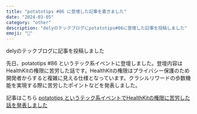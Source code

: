 ```yaml
---
title: "potatotips #86 に登壇した記事を書きました"
date: "2024-03-05"
category: "other"
description: "delyのテックブログにpotatotips#86に登壇した記事を投稿しました"
emoji: "📢"
---
```


delyのテックブログに記事を投稿しました

先日、potatotips #86 というテック系イベントに登壇しました。登壇内容はHealthKitの権限に苦労した話です。HealthKitの権限はプライバシー保護のため開発者からすると複雑に見える仕様となっています。クラシルリワードの歩数機能を実現する際に苦労したポイントなどを発表しました。

記事はこちら
[potatotips というテック系イベントでHealthKitの権限に苦労した話を発表しました](https://tech.dely.jp/entry/potatetips_86)
